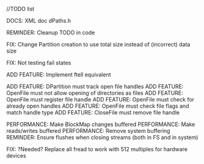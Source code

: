 //TODO list

DOCS: XML doc dPaths.h

REMINDER: Cleanup TODO in code

FIX: Change Partition creation to use total size instead of (incorrect) data size

FIX: Not testing fail states

ADD FEATURE: Implement ftell equivalent

ADD FEATURE: DPartition must track open file handles
ADD FEATURE: OpenFile must not allow opening of directories as files
ADD FEATURE: OpenFile must register file handle
ADD FEATURE: OpenFile must check for already open handles
ADD FEATURE: OpenFile must check file flags and match handle type
ADD FEATURE: CloseFile must remove file handle

PERFORMANCE: Make BlockMap changes buffered
PERFORMANCE: Make reads/writes buffered
PERFORMANCE: Remove system buffering
REMINDER: Ensure flushes when closing streams (both in FS and in system)

FIX: ?Needed? Replace all fread to work with 512 multiples for hardware devices
